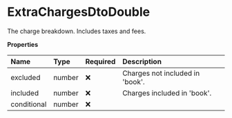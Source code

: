 # ExtraChargesDtoDouble

The charge breakdown. Includes taxes and fees.

**Properties**

| Name        | Type   | Required | Description                     |
| :---------- | :----- | :------- | :------------------------------ |
| excluded    | number | ❌       | Charges not included in 'book'. |
| included    | number | ❌       | Charges included in 'book'.     |
| conditional | number | ❌       |                                 |
